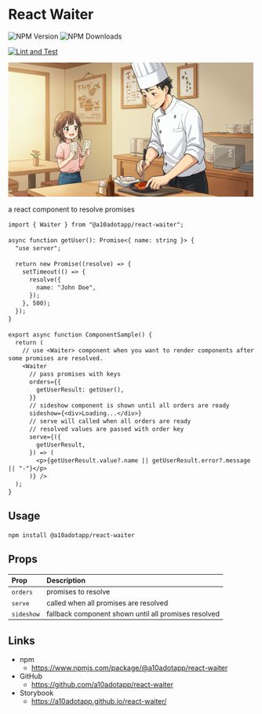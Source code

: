 # React Waiter

![NPM Version](https://img.shields.io/npm/v/%40a10adotapp%2Freact-waiter)
![NPM Downloads](https://img.shields.io/npm/dy/%40a10adotapp%2Freact-waiter)

[![Lint and Test](https://github.com/a10adotapp/react-waiter/actions/workflows/ci.yml/badge.svg)](https://github.com/a10adotapp/react-waiter/actions/workflows/ci.yml)

<img src="assets/image.jpg" alt="react-waiter" width="500" height="273">

a react component to resolve promises

```tsx
import { Waiter } from "@a10adotapp/react-waiter";

async function getUser(): Promise<{ name: string }> {
  "use server";

  return new Promise((resolve) => {
    setTimeout(() => {
      resolve({
        name: "John Doe",
      });
    }, 500);
  });
}

export async function ComponentSample() {
  return (
    // use <Waiter> component when you want to render components after some promises are resolved.
    <Waiter
      // pass promises with keys
      orders={{
        getUserResult: getUser(),
      }}
      // sideshow component is shown until all orders are ready
      sideshow={<div>Loading...</div>}
      // serve will called when all orders are ready
      // resolved values are passed with order key
      serve={({
        getUserResult,
      }) => (
        <p>{getUserResult.value?.name || getUserResult.error?.message || "-"}</p>
      )} />
  );
}
```

## Usage

```shell
npm install @a10adotapp/react-waiter
```

## Props

| Prop | Description |
| :-- | :-- |
| `orders` | promises to resolve |
| `serve` | called when all promises are resolved |
| `sideshow` | fallback component shown until all promises resolved |

## Links

- npm
    - https://www.npmjs.com/package/@a10adotapp/react-waiter
- GitHub
    - https://github.com/a10adotapp/react-waiter
- Storybook
    - https://a10adotapp.github.io/react-waiter/
